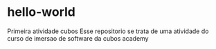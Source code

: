 # hello-world
Primeira atividade cubos
Esse repositorio se trata de uma atividade do curso de imersao de software da cubos academy
